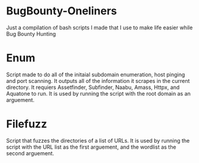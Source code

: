 # BugBounty-Oneliners
Just a compilation of bash scripts I made that I use to make life easier while Bug Bounty Hunting

# Enum 
Script made to do all of the initaial subdomain enumeration, host pinging and port scanning. It outputs all of the information it scrapes in the current directory.
It requiers Assetfinder, Subfinder, Naabu, Amass, Httpx, and Aquatone to run. It is used by running the script with the root domain as an arguement.


# Filefuzz 
Script that fuzzes the directories of a list of URLs. It is used by running the script with the URL list as the first arguement, and the wordlist as the second arguement.
